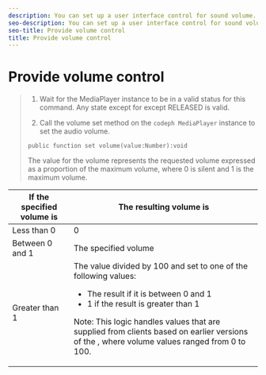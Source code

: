 ```yaml
---
description: You can set up a user interface control for sound volume.
seo-description: You can set up a user interface control for sound volume.
seo-title: Provide volume control
title: Provide volume control
---
```


# Provide volume control

>1. Wait for the MediaPlayer instance to be in a valid status for this command.
>   Any state except for except RELEASED is valid.
>   
>1. Call the volume set method on the `codeph MediaPlayer` instance to set the audio volume.
>   
>   ```
>   public function set volume(value:Number):void
>   ```
>   
>   The value for the volume represents the requested volume expressed as a proportion of the maximum volume, where 0 is silent and 1 is the maximum volume.
>   
<table id="table_144A2B1260374FBE8D976194F602DDC7"> 
 <tgroup cols="2"> 
  <colspec colnum="1" colname="col1" colwidth="1.00*" /> 
  <colspec colnum="2" colname="col2" colwidth="2.67*" /> 
  <thead> 
   <tr> 
    <th colname="col1" class="entry">If the specified volume is </th> 
    <th colname="col2" class="entry">The resulting volume is </th> 
   </tr> 
  </thead> 
  <tbody> 
   <tr> 
    <td colname="col1">Less than 0 </td> 
    <td colname="col2">0 </td> 
   </tr> 
   <tr> 
    <td colname="col1">Between 0 and 1 </td> 
    <td colname="col2">The specified volume </td> 
   </tr> 
   <tr> 
    <td colname="col1">Greater than 1 </td> 
    <td colname="col2">The value divided by 100 and set to one of the following values: 
     <ul id="ul_8C2282F0EDC44A408820F5768709214F"> 
      <li id="li_B00BC6F4812D4000891358F762C8E492">The result if it is between 0 and 1 </li> 
      <li id="li_03B7F30662554F299320040CAC2DEB7A">1 if the result is greater than 1 </li> 
     </ul> <p type="tip">Note: This logic handles values that are supplied from clients based on earlier versions of the 
      <ph conkeyref="phrases/primetime-sdk-name" />, where volume values ranged from 0 to 100. </p> </td> 
   </tr> 
  </tbody> 
 </tgroup> 
</table>

>   
>   
>   
>   
>   
